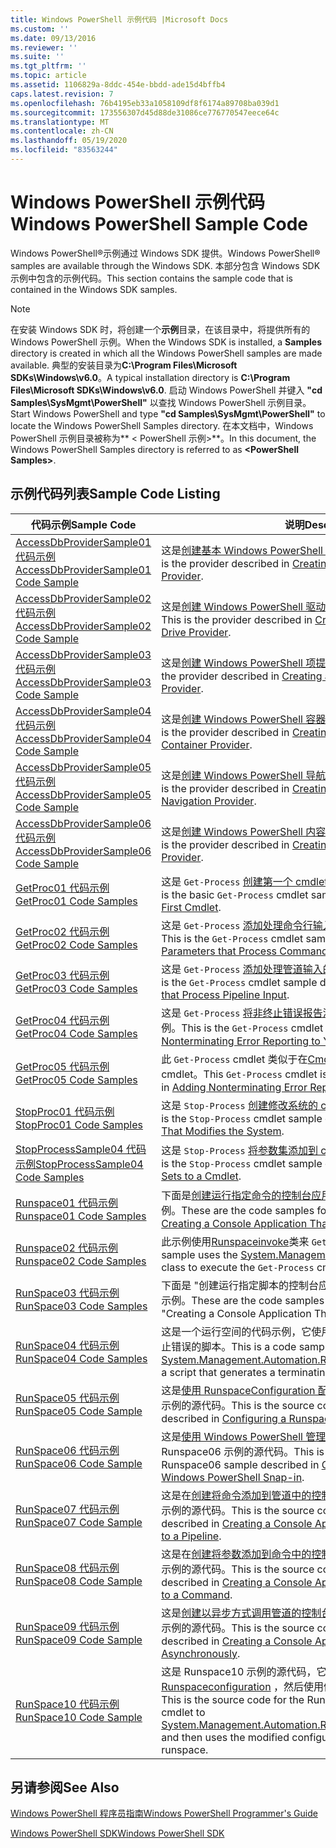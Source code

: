 ```yaml
---
title: Windows PowerShell 示例代码 |Microsoft Docs
ms.custom: ''
ms.date: 09/13/2016
ms.reviewer: ''
ms.suite: ''
ms.tgt_pltfrm: ''
ms.topic: article
ms.assetid: 1106829a-8ddc-454e-bbdd-ade15d4bffb4
caps.latest.revision: 7
ms.openlocfilehash: 76b4195eb33a1058109df8f6174a89708ba039d1
ms.sourcegitcommit: 173556307d45d88de31086ce776770547eece64c
ms.translationtype: MT
ms.contentlocale: zh-CN
ms.lasthandoff: 05/19/2020
ms.locfileid: "83563244"
---
```

# <a name="windows-powershell-sample-code"></a><span data-ttu-id="8ed4a-102">Windows PowerShell 示例代码</span><span class="sxs-lookup"><span data-stu-id="8ed4a-102">Windows PowerShell Sample Code</span></span>

<span data-ttu-id="8ed4a-103">Windows PowerShell®示例通过 Windows SDK 提供。</span><span class="sxs-lookup"><span data-stu-id="8ed4a-103">Windows PowerShell® samples are available through the Windows SDK.</span></span> <span data-ttu-id="8ed4a-104">本部分包含 Windows SDK 示例中包含的示例代码。</span><span class="sxs-lookup"><span data-stu-id="8ed4a-104">This section contains the sample code that is contained in the Windows SDK samples.</span></span>

> [!NOTE]
> <span data-ttu-id="8ed4a-105">在安装 Windows SDK 时，将创建一个**示例**目录，在该目录中，将提供所有的 Windows PowerShell 示例。</span><span class="sxs-lookup"><span data-stu-id="8ed4a-105">When the Windows SDK is installed, a **Samples** directory is created in which all the Windows PowerShell samples are made available.</span></span> <span data-ttu-id="8ed4a-106">典型的安装目录为**C:\Program Files\Microsoft SDKs\Windows\v6.0**。</span><span class="sxs-lookup"><span data-stu-id="8ed4a-106">A typical installation directory is **C:\Program Files\Microsoft SDKs\Windows\v6.0**.</span></span> <span data-ttu-id="8ed4a-107">启动 Windows PowerShell 并键入 **"cd Samples\SysMgmt\PowerShell"** 以查找 Windows PowerShell 示例目录。</span><span class="sxs-lookup"><span data-stu-id="8ed4a-107">Start Windows PowerShell and type **"cd Samples\SysMgmt\PowerShell"** to locate the Windows PowerShell Samples directory.</span></span> <span data-ttu-id="8ed4a-108">在本文档中，Windows PowerShell 示例目录被称为\*\* \< PowerShell 示例>\*\*。</span><span class="sxs-lookup"><span data-stu-id="8ed4a-108">In this document, the Windows PowerShell Samples directory is referred to as **\<PowerShell Samples>**.</span></span>

## <a name="sample-code-listing"></a><span data-ttu-id="8ed4a-109">示例代码列表</span><span class="sxs-lookup"><span data-stu-id="8ed4a-109">Sample Code Listing</span></span>

|                                    <span data-ttu-id="8ed4a-110">代码示例</span><span class="sxs-lookup"><span data-stu-id="8ed4a-110">Sample Code</span></span>                                    |                                                                                                                                           <span data-ttu-id="8ed4a-111">说明</span><span class="sxs-lookup"><span data-stu-id="8ed4a-111">Description</span></span>                                                                                                                                           |
| --------------------------------------------------------------------------------- | ----------------------------------------------------------------------------------------------------------------------------------------------------------------------------------------------------------------------------------------------------------------------------------------------- |
| [<span data-ttu-id="8ed4a-112">AccessDbProviderSample01 代码示例</span><span class="sxs-lookup"><span data-stu-id="8ed4a-112">AccessDbProviderSample01 Code Sample</span></span>](./accessdbprovidersample01-code-sample.md) | <span data-ttu-id="8ed4a-113">这是[创建基本 Windows PowerShell 提供程序](./creating-a-basic-windows-powershell-provider.md)中所述的提供程序。</span><span class="sxs-lookup"><span data-stu-id="8ed4a-113">This is the provider described in [Creating a Basic Windows PowerShell Provider](./creating-a-basic-windows-powershell-provider.md).</span></span>                                                                                                                                                            |
| [<span data-ttu-id="8ed4a-114">AccessDbProviderSample02 代码示例</span><span class="sxs-lookup"><span data-stu-id="8ed4a-114">AccessDbProviderSample02 Code Sample</span></span>](./accessdbprovidersample02-code-sample.md) | <span data-ttu-id="8ed4a-115">这是[创建 Windows PowerShell 驱动器提供程序](./creating-a-windows-powershell-drive-provider.md)中所述的提供程序。</span><span class="sxs-lookup"><span data-stu-id="8ed4a-115">This is the provider described in [Creating a Windows PowerShell Drive Provider](./creating-a-windows-powershell-drive-provider.md).</span></span>                                                                                                                                                            |
| [<span data-ttu-id="8ed4a-116">AccessDbProviderSample03 代码示例</span><span class="sxs-lookup"><span data-stu-id="8ed4a-116">AccessDbProviderSample03 Code Sample</span></span>](./accessdbprovidersample03-code-sample.md) | <span data-ttu-id="8ed4a-117">这是[创建 Windows PowerShell 项提供程序](./creating-a-windows-powershell-item-provider.md)中所述的提供程序。</span><span class="sxs-lookup"><span data-stu-id="8ed4a-117">This is the provider described in [Creating a Windows PowerShell Item Provider](./creating-a-windows-powershell-item-provider.md).</span></span>                                                                                                                                                              |
| [<span data-ttu-id="8ed4a-118">AccessDbProviderSample04 代码示例</span><span class="sxs-lookup"><span data-stu-id="8ed4a-118">AccessDbProviderSample04 Code Sample</span></span>](./accessdbprovidersample04-code-sample.md) | <span data-ttu-id="8ed4a-119">这是[创建 Windows PowerShell 容器提供程序](./creating-a-windows-powershell-container-provider.md)中所述的提供程序。</span><span class="sxs-lookup"><span data-stu-id="8ed4a-119">This is the provider described in [Creating a Windows PowerShell Container Provider](./creating-a-windows-powershell-container-provider.md).</span></span>                                                                                                                                                    |
| [<span data-ttu-id="8ed4a-120">AccessDbProviderSample05 代码示例</span><span class="sxs-lookup"><span data-stu-id="8ed4a-120">AccessDbProviderSample05 Code Sample</span></span>](./accessdbprovidersample05-code-sample.md) | <span data-ttu-id="8ed4a-121">这是[创建 Windows PowerShell 导航提供程序](./creating-a-windows-powershell-navigation-provider.md)中所述的提供程序。</span><span class="sxs-lookup"><span data-stu-id="8ed4a-121">This is the provider described in [Creating a Windows PowerShell Navigation Provider](./creating-a-windows-powershell-navigation-provider.md).</span></span>                                                                                                                                                  |
| [<span data-ttu-id="8ed4a-122">AccessDbProviderSample06 代码示例</span><span class="sxs-lookup"><span data-stu-id="8ed4a-122">AccessDbProviderSample06 Code Sample</span></span>](./accessdbprovidersample06-code-sample.md) | <span data-ttu-id="8ed4a-123">这是[创建 Windows PowerShell 内容提供程序](./creating-a-windows-powershell-content-provider.md)中所述的提供程序。</span><span class="sxs-lookup"><span data-stu-id="8ed4a-123">This is the provider described in [Creating a Windows PowerShell Content Provider](./creating-a-windows-powershell-content-provider.md).</span></span>                                                                                                                                                        |
| [<span data-ttu-id="8ed4a-124">GetProc01 代码示例</span><span class="sxs-lookup"><span data-stu-id="8ed4a-124">GetProc01 Code Samples</span></span>](./getproc01-code-samples.md)                             | <span data-ttu-id="8ed4a-125">这是 `Get-Process` [创建第一个 cmdlet](../cmdlet/creating-a-cmdlet-without-parameters.md)中所述的基本 cmdlet 示例。</span><span class="sxs-lookup"><span data-stu-id="8ed4a-125">This is the basic `Get-Process` cmdlet sample described in [Creating Your First Cmdlet](../cmdlet/creating-a-cmdlet-without-parameters.md).</span></span>                                                                                                                                                     |
| [<span data-ttu-id="8ed4a-126">GetProc02 代码示例</span><span class="sxs-lookup"><span data-stu-id="8ed4a-126">GetProc02 Code Samples</span></span>](./getproc02-code-samples.md)                             | <span data-ttu-id="8ed4a-127">这是 `Get-Process` [添加处理命令行输入的参数](../cmdlet/adding-parameters-that-process-command-line-input.md)中所述的 cmdlet 示例。</span><span class="sxs-lookup"><span data-stu-id="8ed4a-127">This is the `Get-Process` cmdlet sample described in [Adding Parameters that Process Command-Line Input](../cmdlet/adding-parameters-that-process-command-line-input.md).</span></span>                                                                                                                       |
| [<span data-ttu-id="8ed4a-128">GetProc03 代码示例</span><span class="sxs-lookup"><span data-stu-id="8ed4a-128">GetProc03 Code Samples</span></span>](./getproc03-code-samples.md)                             | <span data-ttu-id="8ed4a-129">这是 `Get-Process` [添加处理管道输入的参数](../cmdlet/adding-parameters-that-process-pipeline-input.md)中所述的 cmdlet 示例。</span><span class="sxs-lookup"><span data-stu-id="8ed4a-129">This is the `Get-Process` cmdlet sample described in [Adding Parameters that Process Pipeline Input](../cmdlet/adding-parameters-that-process-pipeline-input.md).</span></span>                                                                                                                               |
| [<span data-ttu-id="8ed4a-130">GetProc04 代码示例</span><span class="sxs-lookup"><span data-stu-id="8ed4a-130">GetProc04 Code Samples</span></span>](./getproc04-code-samples.md)                             | <span data-ttu-id="8ed4a-131">这是 `Get-Process` [将非终止错误报告添加到 cmdlet](../cmdlet/adding-non-terminating-error-reporting-to-your-cmdlet.md)中所述的 cmdlet 示例。</span><span class="sxs-lookup"><span data-stu-id="8ed4a-131">This is the `Get-Process` cmdlet sample described in [Adding Nonterminating Error Reporting to Your Cmdlet](../cmdlet/adding-non-terminating-error-reporting-to-your-cmdlet.md).</span></span>                                                                                                                |
| [<span data-ttu-id="8ed4a-132">GetProc05 代码示例</span><span class="sxs-lookup"><span data-stu-id="8ed4a-132">GetProc05 Code Samples</span></span>](./getproc05-code-samples.md)                             | <span data-ttu-id="8ed4a-133">此 `Get-Process` cmdlet 类似于在[Cmdlet 中添加非终止错误报告](../cmdlet/adding-non-terminating-error-reporting-to-your-cmdlet.md)中所述的 cmdlet。</span><span class="sxs-lookup"><span data-stu-id="8ed4a-133">This `Get-Process` cmdlet is similar to the cmdlet described in [Adding Nonterminating Error Reporting to Your Cmdlet](../cmdlet/adding-non-terminating-error-reporting-to-your-cmdlet.md).</span></span>                                                                                                     |
| [<span data-ttu-id="8ed4a-134">StopProc01 代码示例</span><span class="sxs-lookup"><span data-stu-id="8ed4a-134">StopProc01 Code Samples</span></span>](./stopproc01-code-samples.md)                           | <span data-ttu-id="8ed4a-135">这是 `Stop-Process` [创建修改系统的 cmdlet](../cmdlet/creating-a-cmdlet-that-modifies-the-system.md)中所述的 cmdlet 示例。</span><span class="sxs-lookup"><span data-stu-id="8ed4a-135">This is the `Stop-Process` cmdlet sample described in [Creating a Cmdlet That Modifies the System](../cmdlet/creating-a-cmdlet-that-modifies-the-system.md).</span></span>                                                                                                                                    |
| [<span data-ttu-id="8ed4a-136">StopProcessSample04 代码示例</span><span class="sxs-lookup"><span data-stu-id="8ed4a-136">StopProcessSample04 Code Samples</span></span>](./stopprocesssample04-code-samples.md)         | <span data-ttu-id="8ed4a-137">这是 `Stop-Process` [将参数集添加到 cmdlet](../cmdlet/adding-parameter-sets-to-a-cmdlet.md)中所述的 cmdlet 示例。</span><span class="sxs-lookup"><span data-stu-id="8ed4a-137">This is the `Stop-Process` cmdlet sample described in [Adding Parameter Sets to a Cmdlet](../cmdlet/adding-parameter-sets-to-a-cmdlet.md).</span></span>                                                                                                                                                      |
| [<span data-ttu-id="8ed4a-138">Runspace01 代码示例</span><span class="sxs-lookup"><span data-stu-id="8ed4a-138">Runspace01 Code Samples</span></span>](./runspace01-code-samples.md)                           | <span data-ttu-id="8ed4a-139">下面是[创建运行指定命令的控制台应用程序](/dotnet/csharp/programming-guide/inside-a-program/hello-world-your-first-program)中所述的运行空间的代码示例。</span><span class="sxs-lookup"><span data-stu-id="8ed4a-139">These are the code samples for the runspace described in [Creating a Console Application That Runs a Specified Command](/dotnet/csharp/programming-guide/inside-a-program/hello-world-your-first-program).</span></span>                                                                                      |
| [<span data-ttu-id="8ed4a-140">Runspace02 代码示例</span><span class="sxs-lookup"><span data-stu-id="8ed4a-140">Runspace02 Code Samples</span></span>](./runspace02-code-samples.md)                           | <span data-ttu-id="8ed4a-141">此示例使用[Runspaceinvoke](/dotnet/api/System.Management.Automation.RunspaceInvoke)类来 `Get-Process` 同步执行 cmdlet。</span><span class="sxs-lookup"><span data-stu-id="8ed4a-141">This sample uses the [System.Management.Automation.Runspaceinvoke](/dotnet/api/System.Management.Automation.RunspaceInvoke) class to execute the `Get-Process` cmdlet synchronously.</span></span>                                                                                                            |
| [<span data-ttu-id="8ed4a-142">RunSpace03 代码示例</span><span class="sxs-lookup"><span data-stu-id="8ed4a-142">RunSpace03 Code Samples</span></span>](./runspace03-code-samples.md)                           | <span data-ttu-id="8ed4a-143">下面是 "创建运行指定脚本的控制台应用程序" 中所述的运行空间的代码示例。</span><span class="sxs-lookup"><span data-stu-id="8ed4a-143">These are the code samples for the runspace described in "Creating a Console Application That Runs a Specified Script".</span></span>                                                                                                                                                                         |
| [<span data-ttu-id="8ed4a-144">RunSpace04 代码示例</span><span class="sxs-lookup"><span data-stu-id="8ed4a-144">RunSpace04 Code Samples</span></span>](./runspace04-code-samples.md)                           | <span data-ttu-id="8ed4a-145">这是一个运行空间的代码示例，它使用[Runspaceinvoke](/dotnet/api/System.Management.Automation.RunspaceInvoke)类来执行生成终止错误的脚本。</span><span class="sxs-lookup"><span data-stu-id="8ed4a-145">This is a code sample for a runspace that uses the [System.Management.Automation.Runspaceinvoke](/dotnet/api/System.Management.Automation.RunspaceInvoke) class to execute a script that generates a terminating error.</span></span>                                                                         |
| [<span data-ttu-id="8ed4a-146">RunSpace05 代码示例</span><span class="sxs-lookup"><span data-stu-id="8ed4a-146">RunSpace05 Code Sample</span></span>](./runspace05-code-sample.md)                             | <span data-ttu-id="8ed4a-147">这是[使用 RunspaceConfiguration 配置运行空间](https://msdn.microsoft.com/42681d19-2d05-4975-befd-afb1990e79b2)中所述的 Runspace05 示例的源代码。</span><span class="sxs-lookup"><span data-stu-id="8ed4a-147">This is the source code for the Runspace05 sample described in [Configuring a Runspace Using RunspaceConfiguration](https://msdn.microsoft.com/42681d19-2d05-4975-befd-afb1990e79b2).</span></span>                                                                                                           |
| [<span data-ttu-id="8ed4a-148">RunSpace06 代码示例</span><span class="sxs-lookup"><span data-stu-id="8ed4a-148">RunSpace06 Code Sample</span></span>](./runspace06-code-sample.md)                             | <span data-ttu-id="8ed4a-149">这是[使用 Windows PowerShell 管理单元配置运行空间](https://msdn.microsoft.com/a7289ee8-9732-49ee-91c7-d533e9538b83)中所述的 Runspace06 示例的源代码。</span><span class="sxs-lookup"><span data-stu-id="8ed4a-149">This is the source code for the Runspace06 sample described in [Configuring a Runspace Using a Windows PowerShell Snap-in](https://msdn.microsoft.com/a7289ee8-9732-49ee-91c7-d533e9538b83).</span></span>                                                                                                    |
| [<span data-ttu-id="8ed4a-150">RunSpace07 代码示例</span><span class="sxs-lookup"><span data-stu-id="8ed4a-150">RunSpace07 Code Sample</span></span>](./runspace07-code-sample.md)                             | <span data-ttu-id="8ed4a-151">这是在[创建将命令添加到管道中的控制台应用程序](https://msdn.microsoft.com/01eb7808-e97b-4905-80be-9e2fa38c262e)中所述的 Runspace07 示例的源代码。</span><span class="sxs-lookup"><span data-stu-id="8ed4a-151">This is the source code for the Runspace07 sample described in [Creating a Console Application That Adds Commands to a Pipeline](https://msdn.microsoft.com/01eb7808-e97b-4905-80be-9e2fa38c262e).</span></span>                                                                                              |
| [<span data-ttu-id="8ed4a-152">RunSpace08 代码示例</span><span class="sxs-lookup"><span data-stu-id="8ed4a-152">RunSpace08 Code Sample</span></span>](./runspace08-code-sample.md)                             | <span data-ttu-id="8ed4a-153">这是在[创建将参数添加到命令中的控制台应用程序](https://msdn.microsoft.com/848b2b46-60f1-4a86-b448-cfc7c0cccfba)中所述的 Runspace08 示例的源代码。</span><span class="sxs-lookup"><span data-stu-id="8ed4a-153">This is the source code for the Runspace08 sample described in [Creating a Console Application That Adds Parameters to a Command](https://msdn.microsoft.com/848b2b46-60f1-4a86-b448-cfc7c0cccfba).</span></span>                                                                                             |
| [<span data-ttu-id="8ed4a-154">RunSpace09 代码示例</span><span class="sxs-lookup"><span data-stu-id="8ed4a-154">RunSpace09 Code Sample</span></span>](./runspace09-code-sample.md)                             | <span data-ttu-id="8ed4a-155">这是[创建以异步方式调用管道的控制台应用程序](https://msdn.microsoft.com/198c1c94-2a06-457e-93ce-c0d910618e47)中所述的 Runspace09 示例的源代码。</span><span class="sxs-lookup"><span data-stu-id="8ed4a-155">This is the source code for the Runspace09 sample described in [Creating a Console Application That Invokes a Pipeline Asynchronously](https://msdn.microsoft.com/198c1c94-2a06-457e-93ce-c0d910618e47).</span></span>                                                                                        |
| [<span data-ttu-id="8ed4a-156">RunSpace10 代码示例</span><span class="sxs-lookup"><span data-stu-id="8ed4a-156">RunSpace10 Code Sample</span></span>](./runspace10-code-sample.md)                             | <span data-ttu-id="8ed4a-157">这是 Runspace10 示例的源代码，它将 cmdlet 添加到[Runspaceconfiguration](/dotnet/api/System.Management.Automation.Runspaces.RunspaceConfiguration) ，然后使用修改后的配置信息来创建运行空间。</span><span class="sxs-lookup"><span data-stu-id="8ed4a-157">This is the source code for the Runspace10 sample, which adds a cmdlet to [System.Management.Automation.Runspaces.Runspaceconfiguration](/dotnet/api/System.Management.Automation.Runspaces.RunspaceConfiguration) and then uses the modified configuration information to create the runspace.</span></span> |

## <a name="see-also"></a><span data-ttu-id="8ed4a-158">另请参阅</span><span class="sxs-lookup"><span data-stu-id="8ed4a-158">See Also</span></span>

[<span data-ttu-id="8ed4a-159">Windows PowerShell 程序员指南</span><span class="sxs-lookup"><span data-stu-id="8ed4a-159">Windows PowerShell Programmer's Guide</span></span>](./windows-powershell-programmer-s-guide.md)

[<span data-ttu-id="8ed4a-160">Windows PowerShell SDK</span><span class="sxs-lookup"><span data-stu-id="8ed4a-160">Windows PowerShell SDK</span></span>](../windows-powershell-reference.md)
